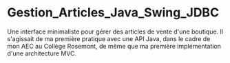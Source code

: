 # Gestion_Articles_Java_Swing_JDBC
 
 Une interface minimaliste pour gérer des articles de vente d'une boutique.  Il s'agissait de ma première pratique avec une API Java, dans le cadre de mon AEC au Collège Rosemont, de même que ma première implémentation d'une architecture MVC.
